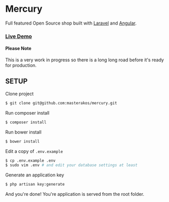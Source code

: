 # Mercury

Full featured Open Source shop built with [Laravel](https://laravel.com/) and [Angular](https://angularjs.org/).

### [Live Demo](http://95.85.1.105/mercury)

#### Please Note
This is a very work in progress so there is a long long road before it's ready for production.

## SETUP
Clone project
````bash
$ git clone git@github.com:masterakos/mercury.git
````

Run composer install
````bash
$ composer install
````

Run bower install
````bash
$ bower install
````

Edit a copy of `.env.example`
````bash
$ cp .env.example .env
$ sudo vim .env # and edit your database settings at least
````

Generate an application key
````bash
$ php artisan key:generate
````

And you're done! You're application is served from the root folder.